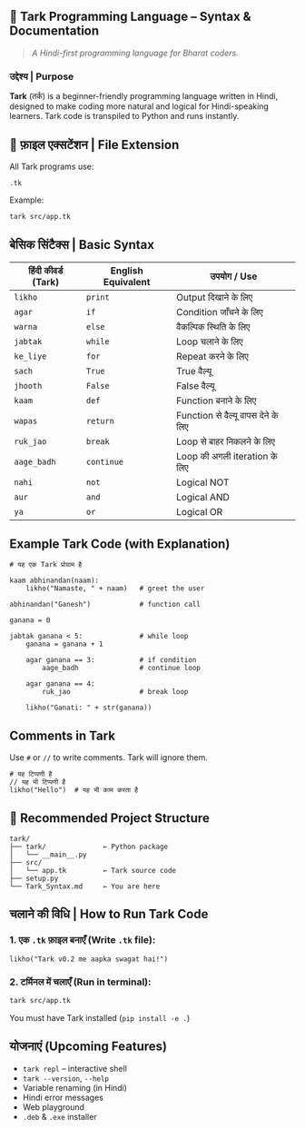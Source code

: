 
## 📘 Tark Programming Language – Syntax & Documentation

> *A Hindi-first programming language for Bharat coders.*


### उद्देश्य | Purpose

**Tark** (तर्क) is a beginner-friendly programming language written in Hindi, designed to make coding more natural and logical for Hindi-speaking learners. Tark code is transpiled to Python and runs instantly.



## 📄 फ़ाइल एक्सटेंशन | File Extension

All Tark programs use:

```
.tk
```

Example:

```bash
tark src/app.tk
```



## बेसिक सिंटैक्स | Basic Syntax

| हिंदी कीवर्ड (Tark) | English Equivalent | उपयोग / Use                         |
| ------------------- | ------------------ | ----------------------------------- |
| `likho`             | `print`            | Output दिखाने के लिए                |
| `agar`              | `if`               | Condition जाँचने के लिए             |
| `warna`             | `else`             | वैकल्पिक स्थिति के लिए              |
| `jabtak`            | `while`            | Loop चलाने के लिए                   |
| `ke_liye`           | `for`              | Repeat करने के लिए                  |
| `sach`              | `True`             | True वैल्यू                         |
| `jhooth`            | `False`            | False वैल्यू                        |
| `kaam`              | `def`              | Function बनाने के लिए               |
| `wapas`             | `return`           | Function से वैल्यू वापस देने के लिए |
| `ruk_jao`           | `break`            | Loop से बाहर निकलने के लिए          |
| `aage_badh`         | `continue`         | Loop की अगली iteration के लिए       |
| `nahi`              | `not`              | Logical NOT                         |
| `aur`               | `and`              | Logical AND                         |
| `ya`                | `or`               | Logical OR                          |



## Example Tark Code (with Explanation)

```hindi
# यह एक Tark प्रोग्राम है

kaam abhinandan(naam):
    likho("Namaste, " + naam)   # greet the user

abhinandan("Ganesh")            # function call

ganana = 0

jabtak ganana < 5:              # while loop
    ganana = ganana + 1

    agar ganana == 3:           # if condition
        aage_badh               # continue loop

    agar ganana == 4:
        ruk_jao                 # break loop

    likho("Ganati: " + str(ganana))
```



## Comments in Tark

Use `#` or `//` to write comments. Tark will ignore them.

```hindi
# यह टिप्पणी है
// यह भी टिप्पणी है
likho("Hello")  # यह भी काम करता है
```



## 📁 Recommended Project Structure

```
tark/
├── tark/              ← Python package
│   └── __main__.py
├── src/
│   └── app.tk         ← Tark source code
├── setup.py
└── Tark_Syntax.md     ← You are here
```



## चलाने की विधि | How to Run Tark Code

### 1. एक `.tk` फ़ाइल बनाएँ (Write `.tk` file):

```hindi
likho("Tark v0.2 me aapka swagat hai!")
```

### 2. टर्मिनल में चलाएँ (Run in terminal):

```bash
tark src/app.tk
```

You must have Tark installed (`pip install -e .`)



## योजनाएं (Upcoming Features)

* `tark repl` – interactive shell
* `tark --version`, `--help`
* Variable renaming (in Hindi)
* Hindi error messages
* Web playground
* `.deb` & `.exe` installer

